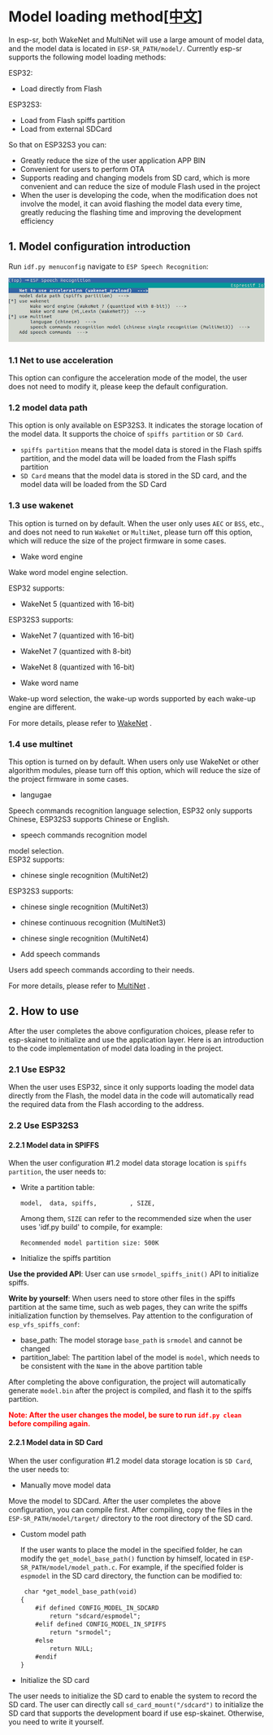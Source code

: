 # Model loading method[[中文]](./README_CN.md)

In esp-sr, both WakeNet and MultiNet will use a large amount of model data, and the model data is located in `ESP-SR_PATH/model/`.
Currently esp-sr supports the following model loading methods:

ESP32:

- Load directly from Flash

ESP32S3:  

- Load from Flash spiffs partition
- Load from external SDCard

So that on ESP32S3 you can:

- Greatly reduce the size of the user application APP BIN
- Convenient for users to perform OTA
- Supports reading and changing models from SD card, which is more convenient and can reduce the size of module Flash used in the project
- When the user is developing the code, when the modification does not involve the model, it can avoid flashing the model data every time, greatly reducing the flashing time and improving the development efficiency

## 1. Model configuration introduction

Run `idf.py menuconfig` navigate to `ESP Speech Recognition`:

![overview](../img/model-1.png)

### 1.1 Net to use acceleration

This option can configure the acceleration mode of the model, the user does not need to modify it, please keep the default configuration.

### 1.2 model data path

This option is only available on ESP32S3. It indicates the storage location of the model data. It supports the choice of `spiffs partition` or `SD Card`.

- `spiffs partition` means that the model data is stored in the Flash spiffs partition, and the model data will be loaded from the Flash spiffs partition
- `SD Card` means that the model data is stored in the SD card, and the model data will be loaded from the SD Card

### 1.3 use wakenet

This option is turned on by default. When the user only uses `AEC` or `BSS`, etc., and does not need to run `WakeNet` or `MultiNet`, please turn off this option, which will reduce the size of the project firmware in some cases.

- Wake word engine
 
 Wake word model engine selection.  

 ESP32 supports:
 
 - WakeNet 5 (quantized with 16-bit)
 
 ESP32S3 supports:
 
 - WakeNet 7 (quantized with 16-bit)
 - WakeNet 7 (quantized with 8-bit)
 - WakeNet 8 (quantized with 16-bit)

- Wake word name

 Wake-up word selection, the wake-up words supported by each wake-up engine are different.
 
For more details, please refer to [WakeNet](../wake_word_engine/README.md) .
 
### 1.4 use multinet

This option is turned on by default. When users only use WakeNet or other algorithm modules, please turn off this option, which will reduce the size of the project firmware in some cases.

- langugae

 Speech commands recognition language selection, ESP32 only supports Chinese, ESP32S3 supports Chinese or English.
 
- speech commands recognition model

 model selection.  
 ESP32 supports:
 
 - chinese single recognition (MultiNet2)
 
 ESP32S3 supports:
 
 - chinese single recognition (MultiNet3)
 - chinese continuous recognition (MultiNet3)
 - chinese single recognition (MultiNet4)

- Add speech commands

Users add speech commands according to their needs.

For more details, please refer to [MultiNet](../speech_command_recognition/README.md) .

## 2. How to use

After the user completes the above configuration choices, please refer to esp-skainet to initialize and use the application layer. Here is an introduction to the code implementation of model data loading in the project.

### 2.1 Use ESP32

When the user uses ESP32, since it only supports loading the model data directly from the Flash, the model data in the code will automatically read the required data from the Flash according to the address.

### 2.2 Use ESP32S3

#### 2.2.1 Model data in SPIFFS

When the user configuration #1.2 model data storage location is `spiffs partition`, the user needs to:

- Write a partition table:

   ```
   model,  data, spiffs,         , SIZE,
   ```
   Among them, `SIZE` can refer to the recommended size when the user uses 'idf.py build' to compile, for example:
   
   ```
   Recommended model partition size: 500K
   ```

- Initialize the spiffs partition
 
 **Use the provided API**: User can use `srmodel_spiffs_init()` API to initialize spiffs.  
 
 **Write by yourself**: When users need to store other files in the spiffs partition at the same time, such as web pages, they can write the spiffs initialization function by themselves. Pay attention to the configuration of `esp_vfs_spiffs_conf`:
 
 - base_path: The model storage `base_path` is `srmodel` and cannot be changed
 - partition_label: The partition label of the model is `model`, which needs to be consistent with the `Name` in the above partition table
   
After completing the above configuration, the project will automatically generate `model.bin` after the project is compiled, and flash it to the spiffs partition. 

**<font color=red>Note: After the user changes the model, be sure to run `idf.py clean` before compiling again.</font>**

#### 2.2.1 Model data in SD Card

When the user configuration #1.2 model data storage location is `SD Card`, the user needs to:

- Manually move model data

 Move the model to SDCard. After the user completes the above configuration, you can compile first. After compiling, copy the files in the `ESP-SR_PATH/model/target/` directory to the root directory of the SD card.
 
- Custom model path

  If the user wants to place the model in the specified folder, he can modify the `get_model_base_path()` function by himself, located in `ESP-SR_PATH/model/model_path.c`.
  For example, if the specified folder is `espmodel` in the SD card directory, the function can be modified to:
 
    ```
     char *get_model_base_path(void)
    {
        #if defined CONFIG_MODEL_IN_SDCARD
            return "sdcard/espmodel";
        #elif defined CONFIG_MODEL_IN_SPIFFS
            return "srmodel";
        #else
            return NULL;
        #endif
    }
    ```
 
- Initialize the SD card

 The user needs to initialize the SD card to enable the system to record the SD card. The user can directly call `sd_card_mount("/sdcard")` to initialize the SD card that supports the development board if use esp-skainet. Otherwise, you need to write it yourself.